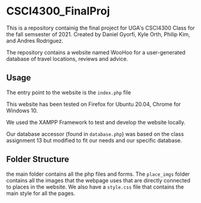 # CSCI4300_FinalProj

This is a repository containig the final project for UGA's 
CSCI4300 Class for the fall semsester of 2021. Created by 
Daniel Gyorfi, Kyle Orth, Philip Kim, and Andres Rodriguez.

The repository contains a website named WooHoo for a 
user-generated database of travel locations, reviews and advice.

## Usage

The entry point to the website is the `index.php` file

This website has been tested on Firefox for Ubuntu 20.04, Chrome for Windows 10.

We used the XAMPP Framework to test and develop the website locally.

Our database accessor (found in `database.php`) was based on the class assignment 13
but modified to fit our needs and our specific database.

## Folder Structure

the main folder contains all the php files and forms. The `place_imgs` folder
contains all the images that the webpage uses that are directly connected to places
in the website.
We also have a `style.css` file that contains the main style for all the pages.

